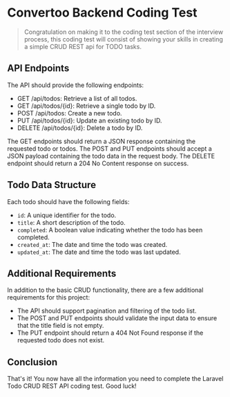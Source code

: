 # Convertoo Backend Coding Test

> Congratulation on making it to the coding test section of the interview process, this coding test will consist of showing your skills in creating a simple CRUD REST api for TODO tasks.

## API Endpoints

The API should provide the following endpoints:

* GET /api/todos: Retrieve a list of all todos.
* GET /api/todos/{id}: Retrieve a single todo by ID.
* POST /api/todos: Create a new todo.
* PUT /api/todos/{id}: Update an existing todo by ID.
* DELETE /api/todos/{id}: Delete a todo by ID.

The GET endpoints should return a JSON response containing the requested todo or todos. The POST and PUT endpoints should accept a JSON payload containing the todo data in the request body. The DELETE endpoint should return a 204 No Content response on success.

## Todo Data Structure

Each todo should have the following fields:

* `id`: A unique identifier for the todo.
* `title`: A short description of the todo.
* `completed`: A boolean value indicating whether the todo has been completed.
* `created_at`: The date and time the todo was created.
* `updated_at`: The date and time the todo was last updated.

## Additional Requirements

In addition to the basic CRUD functionality, there are a few additional requirements for this project:

* The API should support pagination and filtering of the todo list.
* The POST and PUT endpoints should validate the input data to ensure that the title field is not empty.
* The PUT endpoint should return a 404 Not Found response if the requested todo does not exist.

## Conclusion

That's it! You now have all the information you need to complete the Laravel Todo CRUD REST API coding test. Good luck!